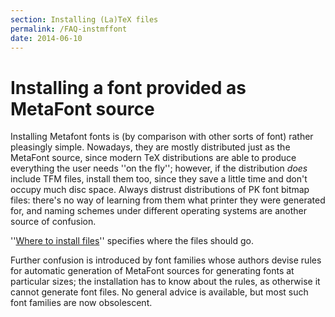 ```yaml
---
section: Installing (La)TeX files
permalink: /FAQ-instmffont
date: 2014-06-10
---
```


# Installing a font provided as MetaFont source

Installing Metafont fonts is (by comparison with other sorts of font) rather
pleasingly simple.  Nowadays, they are mostly distributed just as the
MetaFont source, since modern TeX distributions are able to produce
everything the user needs ''on the fly''; however, if the distribution
_does_ include TFM files, install them too, since they
save a little time and don't occupy much disc space.  Always distrust
distributions of PK font bitmap files: there's no way of
learning from them what printer they were generated for, and naming
schemes under different operating systems are another source of
confusion.

''[Where to install files](/FAQ-install-where)''
specifies where the files should go.

Further confusion is introduced by font families whose authors devise rules
for automatic generation of MetaFont sources for generating fonts at
particular sizes; the installation has to know about the rules, as
otherwise it cannot generate font files.  No general advice is
available, but most such font families are now obsolescent.

